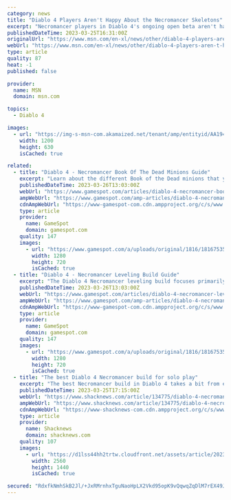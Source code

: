 ```yaml
---
category: news
title: "Diablo 4 Players Aren't Happy About the Necromancer Skeletons"
excerpt: "Necromancer players in Diablo 4's ongoing open beta aren't happy with the design of the class' summoned skeletons, saying it doesn't fit the new game's aesthetic. Diablo 3 was harshly criticized for ..."
publishedDateTime: 2023-03-25T16:31:00Z
originalUrl: "https://www.msn.com/en-xl/news/other/diablo-4-players-aren-t-happy-about-the-necromancer-skeletons/ar-AA194PLB"
webUrl: "https://www.msn.com/en-xl/news/other/diablo-4-players-aren-t-happy-about-the-necromancer-skeletons/ar-AA194PLB"
type: article
quality: 87
heat: -1
published: false

provider:
  name: MSN
  domain: msn.com

topics:
  - Diablo 4

images:
  - url: "https://img-s-msn-com.akamaized.net/tenant/amp/entityid/AA194z5G.img?h=630&w=1200&m=6&q=60&o=t&l=f&f=jpg"
    width: 1200
    height: 630
    isCached: true

related:
  - title: "Diablo 4 - Necromancer Book Of The Dead Minions Guide"
    excerpt: "Learn about the different Book of the Dead minions that you can summon as the Necromancer in Diablo 4. The Necromancer is one of the most powerful classes in Diablo 4 due to its summoning capabilities ..."
    publishedDateTime: 2023-03-26T13:03:00Z
    webUrl: "https://www.gamespot.com/articles/diablo-4-necromancer-book-of-the-dead-guide/1100-6512713/"
    ampWebUrl: "https://www.gamespot.com/amp-articles/diablo-4-necromancer-book-of-the-dead-guide/1100-6512713/"
    cdnAmpWebUrl: "https://www-gamespot-com.cdn.ampproject.org/c/s/www.gamespot.com/amp-articles/diablo-4-necromancer-book-of-the-dead-guide/1100-6512713/"
    type: article
    provider:
      name: GameSpot
      domain: gamespot.com
    quality: 147
    images:
      - url: "https://www.gamespot.com/a/uploads/original/1816/18167535/4116674-diablo4necromancerbookofthedeadguidebestundeadminions-.jpg"
        width: 1280
        height: 720
        isCached: true
  - title: "Diablo 4 - Necromancer Leveling Build Guide"
    excerpt: "The Diablo 4 Necromancer leveling build focuses primarily on area-of-effect (AoE) and additional survivability. Likewise, characters are capped at level 25 during the beta, so we only have a few picks ..."
    publishedDateTime: 2023-03-26T13:03:00Z
    webUrl: "https://www.gamespot.com/articles/diablo-4-necromancer-leveling-build-guide/1100-6512712/"
    ampWebUrl: "https://www.gamespot.com/amp-articles/diablo-4-necromancer-leveling-build-guide/1100-6512712/"
    cdnAmpWebUrl: "https://www-gamespot-com.cdn.ampproject.org/c/s/www.gamespot.com/amp-articles/diablo-4-necromancer-leveling-build-guide/1100-6512712/"
    type: article
    provider:
      name: GameSpot
      domain: gamespot.com
    quality: 147
    images:
      - url: "https://www.gamespot.com/a/uploads/original/1816/18167535/4116671-diablo4necromancerbuildguidediablo4necromancerlevelingbuildguide-.jpg"
        width: 1280
        height: 720
        isCached: true
  - title: "The best Diablo 4 Necromancer build for solo play"
    excerpt: "The best Necromancer build in Diablo 4 takes a bit from each of the Necromancer’s unique skill branches. The result is a bone warrior with some powerful blood magic who can summon undead allies and ..."
    publishedDateTime: 2023-03-25T17:15:00Z
    webUrl: "https://www.shacknews.com/article/134775/diablo-4-necromancer-build"
    ampWebUrl: "https://www.shacknews.com/article/134775/diablo-4-necromancer-build?amphtml=1"
    cdnAmpWebUrl: "https://www-shacknews-com.cdn.ampproject.org/c/s/www.shacknews.com/article/134775/diablo-4-necromancer-build?amphtml=1"
    type: article
    provider:
      name: Shacknews
      domain: shacknews.com
    quality: 107
    images:
      - url: "https://d1lss44hh2trtw.cloudfront.net/assets/article/2023/03/25/diablo-4-necromancer_feature.jpg"
        width: 2560
        height: 1440
        isCached: true

secured: "RdxfkNmhSkB2Jl/+JxRMrnhxTguNaoHpLX2Vkd95opK9vQqwqZqDlM7rEX49JZz32vhSWxo2ITYWT44vBae96IkHtnOyjPmRL9NSolA4kxnjKcIKGeReNdA7As6mPyM4krW3oAwlrtLC+iyQ3OAIOXMbLgWbrvB/JIPAW0hvxZIUkeOy/Y6cw6gWutW62HdqtZznxYf/8uIrMhwo+VqU06mmOg8LwkiWqRG1+0fExD/suxC5RU8yGJoZWtEi1YWT2jo54VuxskjV/Gg0MV5u7aoP2IYslA6wCPvrrlOpq2y5OVWFomQAX4jki3p7GxNw9t7zZOIQpRvMzfbFygQ9H/nu3QdiEWDhEfAu3FB/Q2U=;ZzgUitCgkzJxCkca0EIF6g=="
---
```


